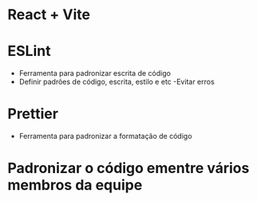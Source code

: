 # React + Vite

# ESLint

- Ferramenta para padronizar escrita de código
- Definir padrões de código, escrita, estilo e etc
  -Evitar erros

# Prettier

- Ferramenta para padronizar a formatação de código

# Padronizar o código ementre vários membros da equipe